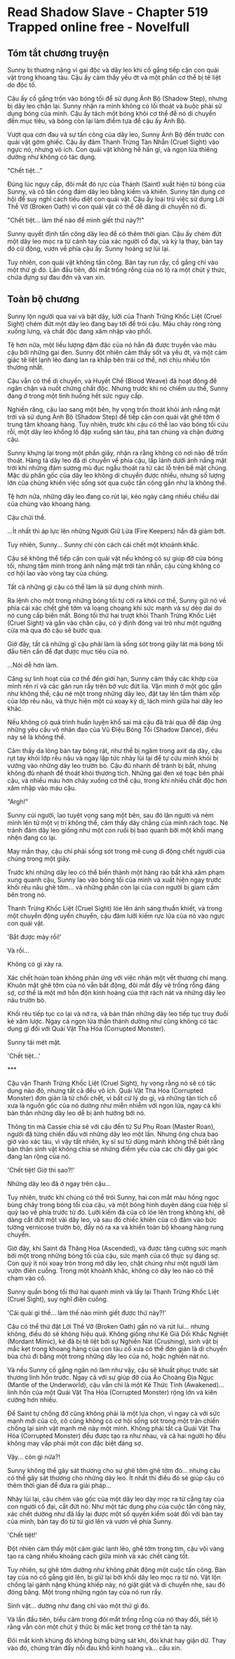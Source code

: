 # Read Shadow Slave - Chapter 519 Trapped online free - Novelfull

## Tóm tắt chương truyện

Sunny bị thương nặng vì gai độc và dây leo khi cố gắng tiếp cận con quái vật trong khoang tàu. Cậu ấy cảm thấy yếu ớt và một phần cơ thể bị tê liệt do độc tố.

Cậu ấy cố gắng trốn vào bóng tối để sử dụng Ảnh Bộ (Shadow Step), nhưng bị dây leo chặn lại. Sunny nhận ra mình không có lối thoát và buộc phải sử dụng bóng của mình. Cậu ấy tách một bóng khỏi cơ thể để nó di chuyển đến mục tiêu, và bóng còn lại làm điểm tựa để cậu ấy Ảnh Bộ.

Vượt qua cơn đau và sự tấn công của dây leo, Sunny Ảnh Bộ đến trước con quái vật gớm ghiếc. Cậu ấy đâm Thanh Trừng Tàn Nhẫn (Cruel Sight) vào ngực nó, nhưng vô ích. Con quái vật không hề hấn gì, và ngọn lửa thiêng dường như không có tác dụng.

"Chết tiệt…"

Đúng lúc nguy cấp, đôi mắt đỏ rực của Thánh (Saint) xuất hiện từ bóng của Sunny, và cô tấn công đám dây leo bằng kiếm và khiên. Sunny tận dụng cơ hội để suy nghĩ cách tiêu diệt con quái vật. Cậu ấy loại trừ việc sử dụng Lời Thề Vỡ (Broken Oath) vì con quái vật có thể dễ dàng di chuyển nó đi.

"Chết tiệt… làm thế nào để mình giết thứ này?!"

Sunny quyết định tấn công dây leo để có thêm thời gian. Cậu ấy chém đứt một dây leo mọc ra từ cánh tay của xác người cổ đại, và kỳ lạ thay, bàn tay đó cử động, vươn về phía cậu ấy. Sunny hoảng sợ lùi lại.

Tuy nhiên, con quái vật không tấn công. Bàn tay run rẩy, cố gắng chỉ vào một thứ gì đó. Lần đầu tiên, đôi mắt trống rỗng của nó lộ ra một chút ý thức, chứa đựng sự đau đớn và van xin.

## Toàn bộ chương

Sunny lộn người qua vai và bật dậy, lưỡi của Thanh Trừng Khốc Liệt (Cruel Sight) chém đứt một dây leo đang bay tới để trói cậu. Máu chảy ròng ròng xuống lưng, và chất độc đang xâm nhập vào phổi.

Tệ hơn nữa, một liều lượng đậm đặc của nó hẳn đã được truyền vào máu cậu bởi những gai đen. Sunny đột nhiên cảm thấy sốt và yếu ớt, và một cảm giác tê liệt lạnh lẽo đang lan ra khắp bên trái cơ thể, nơi chịu nhiều tổn thương nhất.

Cậu vẫn có thể di chuyển, và Huyết Chế (Blood Weave) đã hoạt động để ngăn chặn và nuốt chửng chất độc. Nhưng trước khi nó chiếm ưu thế, Sunny đang ở trong một tình huống hết sức nguy cấp.

 Nghiến răng, cậu lao sang một bên, hy vọng trốn thoát khỏi ánh nắng mặt trời và sử dụng Ảnh Bộ (Shadow Step) để tiếp cận con quái vật ghê tởm ở trung tâm khoang hàng. Tuy nhiên, trước khi cậu có thể lao vào bóng tối cứu rỗi, một dây leo khổng lồ đập xuống sàn tàu, phá tan chúng và chặn đường cậu.

 Sunny khựng lại trong một phần giây, nhận ra rằng không có nơi nào để trốn thoát. Hàng tá dây leo đã di chuyển về phía cậu, lấp lánh dưới ánh nắng mặt trời khi những đám sương mù đục ngầu thoát ra từ các lỗ trên bề mặt chúng. Mặc dù phần gốc của dây leo không di chuyển được nhiều, nhưng số lượng lớn của chúng khiến việc sống sót qua cuộc tấn công gần như là không thể.

 Tệ hơn nữa, những dây leo đang co rút lại, kéo ngày càng nhiều chiều dài của chúng vào khoang hàng.

 Cậu chửi thề.

 ...Ít nhất thì áp lực lên những Người Giữ Lửa (Fire Keepers) hẳn đã giảm bớt.

 Tuy nhiên, Sunny... Sunny chỉ còn cách cái chết một khoảnh khắc.

 Cậu sẽ không thể tiếp cận con quái vật nếu không có sự giúp đỡ của bóng tối, nhưng tắm mình trong ánh nắng mặt trời tàn nhẫn, cậu cũng không có cơ hội lao vào vòng tay của chúng.

Tất cả những gì cậu có thể làm là sử dụng chính mình.

 Ra lệnh cho một trong những bóng tối tự cởi ra khỏi cơ thể, Sunny gửi nó về phía cái xác chết ghê tởm và loạng choạng khi sức mạnh và sự dẻo dai do nó cung cấp biến mất. Bóng tối thứ hai trượt khỏi Thanh Trừng Khốc Liệt (Cruel Sight) và gắn vào chân cậu, có ý định đóng vai trò như một ngưỡng cửa mà qua đó cậu sẽ bước qua.

 Giờ đây, tất cả những gì cậu phải làm là sống sót trong giây lát mà bóng tối đầu tiên cần để đạt được mục tiêu của nó.

 ...Nói dễ hơn làm.

 Căng sự linh hoạt của cơ thể đến giới hạn, Sunny cảm thấy các khớp của mình rên rỉ và các gân run rẩy trên bờ vực đứt lìa. Vặn mình ở một góc gần như không thể, cậu né một trong những dây leo, đặt tay lên tấm thảm xốp của lớp rêu nâu, và thực hiện một cú xoay kỳ dị, lách mình giữa hai dây leo khác.

 Nếu không có quá trình huấn luyện khổ sai mà cậu đã trải qua để đáp ứng những yêu cầu vô nhân đạo của Vũ Điệu Bóng Tối (Shadow Dance), điều này sẽ là không thể.

 Cảm thấy da lòng bàn tay bỏng rát, như thể bị ngâm trong axit dạ dày, cậu rụt tay khỏi lớp rêu nâu và ngay lập tức nhảy lùi lại để tự cứu mình khỏi bị vướng vào những dây leo trườn bò. Cậu đủ nhanh để tránh bị bắt, nhưng không đủ nhanh để thoát khỏi thương tích. Những gai đen xé toạc bên phải cậu, và nhiều máu hơn chảy xuống cơ thể cậu, trong khi nhiều chất độc hơn xâm nhập vào máu cậu.

 "Argh!"

 Sunny cúi người, lao tuyệt vọng sang một bên, sau đó lăn người và ném mình lên từ một vị trí không thể, cảm thấy dây chằng của mình rách toạc. Né tránh đám dây leo giống như một con ruồi bị bao quanh bởi một khối mạng nhện đang co lại.

 May mắn thay, cậu chỉ phải sống sót trong mê cung di động chết người của chúng trong một giây.

 Trước khi những dây leo có thể biến thành một hàng rào bất khả xâm phạm xung quanh cậu, Sunny lao vào bóng tối của mình và xuất hiện ngay trước khối rêu nâu ghê tởm... và những phần còn lại của con người bị giam cầm bên trong nó.

 Thanh Trừng Khốc Liệt (Cruel Sight) lóe lên ánh sáng thuần khiết, và trong một chuyển động uyển chuyển, cậu đâm lưỡi kiếm rực lửa của nó vào ngực con quái vật.

 'Bắt được mày rồi!'

 Và rồi...

 Không có gì xảy ra.

 Xác chết hoàn toàn không phản ứng với việc nhận một vết thương chí mạng. Khuôn mặt ghê tởm của nó vẫn bất động, đôi mắt đầy vẻ trống rỗng đáng sợ, cơ thể là một mớ hỗn độn kinh hoàng của thịt rách nát và những dây leo nâu trườn bò.

 Khối rêu tiếp tục co lại và nở ra, và bản thân những dây leo tiếp tục truy đuổi kẻ xâm lược. Ngay cả ngọn lửa thần thánh dường như cũng không có tác dụng gì đối với Quái Vật Tha Hóa (Corrupted Monster).

 Sunny tái mét mặt.

 'Chết tiệt...'

 \*\*\*

 Cậu vặn Thanh Trừng Khốc Liệt (Cruel Sight), hy vọng rằng nó sẽ có tác dụng nào đó, nhưng tất cả đều vô ích. Quái Vật Tha Hóa (Corrupted Monster) đơn giản là từ chối chết, vì bất cứ lý do gì, và những tàn tích cổ xưa là nguồn gốc của nó dường như miễn nhiễm với ngọn lửa, ngay cả khi bản thân những dây leo dễ bị ảnh hưởng bởi nó.

 Thông tin mà Cassie chia sẻ với cậu đến từ Sư Phụ Roan (Master Roan), người đã từng chiến đấu với những dây leo một lần. Nhưng ông chưa bao giờ vào xác tàu, vì vậy tất nhiên, kỵ sĩ sư tử dũng mãnh không thể biết rằng bản thân sinh vật không chia sẻ những điểm yếu của các chi đầy gai góc đang lan rộng của nó.

 'Chết tiệt! Giờ thì sao?!'

 Những dây leo đã ở ngay trên cậu...

 Tuy nhiên, trước khi chúng có thể trói Sunny, hai con mắt màu hồng ngọc bùng cháy trong bóng tối của cậu, và một bóng hình duyên dáng của hiệp sĩ quỷ lao về phía trước từ đó. Lưỡi kiếm đá của cô lóe lên trong không khí, dễ dàng cắt đứt một vài dây leo, và sau đó chiếc khiên của cô đâm vào bức tường vernicose trườn bò, đẩy nó ra xa và khiến toàn bộ khoang hàng rung chuyển.

 Giờ đây, khi Saint đã Thăng Hoa (Ascended), và được tăng cường sức mạnh bởi một trong những bóng tối của cậu, sức mạnh của cô thực sự đáng sợ. Con quỷ ít nói xoay tròn trong mớ dây leo, chặt chúng như một người làm vườn điên cuồng. Trong một khoảnh khắc, không có dây leo nào có thể chạm vào cô.

 Sunny quấn bóng tối thứ hai quanh mình và lấy lại Thanh Trừng Khốc Liệt (Cruel Sight), suy nghĩ điên cuồng.

 'Cái quái gì thế... làm thế nào mình giết được thứ này?!'

 Cậu có thể thử đặt Lời Thề Vỡ (Broken Oath) gần nó và rút lui... nhưng không, điều đó sẽ không hiệu quả. Không giống như Kẻ Giả Dối Khắc Nghiệt (Mordant Mimic), kẻ đã bị tê liệt bởi sự Nghiền Nát (Crushing), sinh vật bị mắc kẹt trong khoang hàng của con tàu cổ xưa có thể đơn giản là di chuyển bùa chú đi bằng một trong những dây leo của nó, hoặc nghiền nát nó.

 Và nếu Sunny cố gắng ngăn nó làm như vậy, cậu sẽ khuất phục trước sát thương linh hồn trước. Ngay cả với sự giúp đỡ của Áo Choàng Địa Ngục (Mantle of the Underworld), cậu vẫn chỉ là một Kẻ Thức Tỉnh (Awakened)... linh hồn của một Quái Vật Tha Hóa (Corrupted Monster) rộng lớn và kiên cường hơn nhiều.

 Để Saint tự chống đỡ cũng không phải là một lựa chọn, vì ngay cả với sức mạnh mới của cô, cô cũng không có cơ hội sống sót trong một trận chiến chống lại sinh vật mạnh mẽ này một mình. Không phải tất cả Quái Vật Tha Hóa (Corrupted Monster) đều được tạo ra như nhau, và cả hai người họ đều không may vấp phải một con đặc biệt đáng sợ.

 Vậy... còn gì nữa?!

 Sunny không thể gây sát thương cho sự ghê tởm ghê tởm đó... nhưng cậu có thể gây sát thương cho những dây leo. Ít nhất thì điều đó sẽ giúp cậu có thêm thời gian để đưa ra giải pháp...

 Nhảy lùi lại, cậu chém vào gốc của một dây leo dày mọc ra từ cẳng tay của con người cổ đại, cắt đứt nó. Như một tác dụng phụ của cuộc tấn công này, xác chết dường như đã lấy lại được một số quyền kiểm soát đối với bàn tay của mình, bàn tay đó từ từ giơ lên và vươn về phía Sunny.

 'Chết tiệt!'

 Đột nhiên cảm thấy một cảm giác lạnh lẽo, ghê tởm trong tim, cậu vội vàng tạo ra càng nhiều khoảng cách giữa mình và xác chết càng tốt.

 Tuy nhiên, sự ghê tởm dường như không phát động một cuộc tấn công. Bàn tay của nó cố gắng giơ lên, bị giữ lại bởi khối dây leo mọc ra từ nó. Vật lộn chống lại gánh nặng khủng khiếp này, nó giật giật và di chuyển nhẹ, sau đó đóng băng. Một trong những ngón tay của nó run rẩy.

 Sinh vật... dường như đang chỉ vào một thứ gì đó.

 Và lần đầu tiên, biểu cảm trong đôi mắt trống rỗng của nó thay đổi, tiết lộ rằng vẫn còn một chút ý thức bị mắc kẹt trong cơ thể tàn tạ này.

 Đôi mắt kinh khủng đó không bừng bừng sát khí, đói khát hay giận dữ. Thay vào đó, chúng tràn đầy nỗi đau khổ kinh hoàng và... cầu xin.